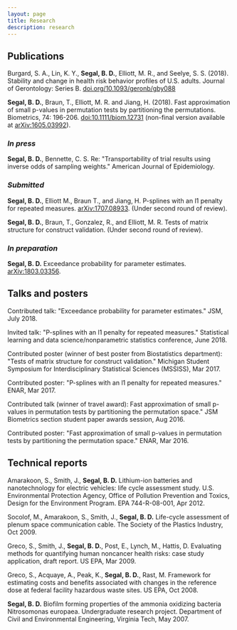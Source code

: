 ```yaml
---
layout: page
title: Research
description: research
---
```


## Publications

Burgard, S. A., Lin, K. Y., **Segal, B. D.**, Elliott, M. R., and Seelye, S. S. (2018). Stability and change in health risk behavior profiles of U.S. adults. Journal of Gerontology: Series B. [doi.org/10.1093/geronb/gby088](https://doi.org/10.1093/geronb/gby088)

**Segal, B. D.**, Braun, T., Elliott, M. R. and Jiang, H. (2018). Fast approximation of small p-values in permutation tests by partitioning the permutations. Biometrics, 74: 196-206. [doi:10.1111/biom.12731](http://dx.doi.org/10.1111/biom.12731) (non-final version available at [arXiv:1605.03992](https://arxiv.org/abs/1605.03992)).

### *In press*

**Segal, B. D.**, Bennette, C. S. Re: "Transportability of trial results using inverse odds of sampling weights." American Journal of Epidemiology.

### *Submitted*

**Segal, B. D.**, Elliott M., Braun T., and Jiang, H.  P-splines with an l1 penalty for repeated measures. [arXiv:1707.08933](https://arxiv.org/abs/1707.08933). (Under second round of review).

**Segal, B. D.**, Braun, T., Gonzalez, R., and Elliott, M. R. Tests of matrix structure for construct validation. (Under second round of review).

### *In preparation*
**Segal, B. D.** Exceedance probability for parameter estimates. [arXiv:1803.03356](https://arxiv.org/abs/1803.03356).

## Talks and posters

Contributed talk: "Exceedance probability for parameter estimates." JSM, July 2018.

Invited talk: "P-splines with an l1 penalty for repeated measures." Statistical learning and data science/nonparametric statistics conference, June 2018.

Contributed poster (winner of best poster from Biostatistics department): "Tests of matrix structure for construct validation." Michigan Student Symposium for Interdisciplinary Statistical Sciences (MSSISS), Mar 2017.

Contributed poster: "P-splines with an l1 penalty for repeated measures." ENAR, Mar 2017.

Contributed talk (winner of travel award): Fast approximation of small p-values in permutation tests by partitioning the permutation space." JSM Biometrics section student paper awards session, Aug 2016.

Contributed poster: "Fast approximation of small p-values in permutation tests by partitioning the permutation space." ENAR, Mar 2016.

## Technical reports

Amarakoon, S., Smith, J., **Segal, B. D.** Lithium-ion batteries and nanotechnology for electric vehicles: life cycle assessment study. U.S. Environmental Protection Agency, Office of Pollution Prevention and Toxics, Design for the Environment Program. EPA 744-R-08-001, Apr 2012.

Socolof, M., Amarakoon, S., Smith, J., **Segal, B. D.** Life-cycle assessment of plenum space communication cable. The Society of the Plastics Industry, Oct 2009.

Greco, S., Smith, J., **Segal, B. D.**, Post, E., Lynch, M., Hattis, D. Evaluating methods for quantifying human noncancer health risks: case study application, draft report. US EPA, Mar 2009.

Greco, S., Acquaye, A., Peak, K., **Segal, B. D.**, Rast, M. Framework for estimating costs and benefits associated with changes in the reference dose at federal facility hazardous waste sites. US EPA, Oct 2008.

**Segal, B. D.** Biofilm forming properties of the ammonia oxidizing bacteria Nitrosomonas europaea. Undergraduate research project. Department of Civil and Environmental Engineering, Virginia Tech, May 2007.
